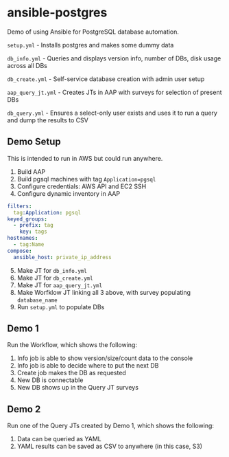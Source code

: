 # ansible-postgres

Demo of using Ansible for PostgreSQL database automation.

`setup.yml` - Installs postgres and makes some dummy data

`db_info.yml` - Queries and displays version info, number of DBs, disk usage across all DBs

`db_create.yml` - Self-service database creation with admin user setup

`aap_query_jt.yml` - Creates JTs in AAP with surveys for selection of present DBs

`db_query.yml` - Ensures a select-only user exists and uses it to run a query and dump the results to CSV

## Demo Setup

This is intended to run in AWS but could run anywhere.

1. Build AAP
2. Build pgsql machines with tag `Application=pgsql`
3. Configure credentials: AWS API and EC2 SSH
4. Configure dynamic inventory in AAP
```yaml
filters:
  tag:Application: pgsql
keyed_groups:
  - prefix: tag
    key: tags
hostnames:
  - tag:Name
compose:
  ansible_host: private_ip_address
```
5. Make JT for `db_info.yml`
6. Make JT for `db_create.yml`
7. Make JT for `aap_query_jt.yml`
8. Make Worfklow JT linking all 3 above, with survey populating `database_name`
9. Run `setup.yml` to populate DBs

## Demo 1
Run the Workflow, which shows the following:
1. Info job is able to show version/size/count data to the console
2. Info job is able to decide where to put the next DB
3. Create job makes the DB as requested
4. New DB is connectable
5. New DB shows up in the Query JT surveys

## Demo 2
Run one of the Query JTs created by Demo 1, which shows the following:
1. Data can be queried as YAML
2. YAML results can be saved as CSV to anywhere (in this case, S3)
